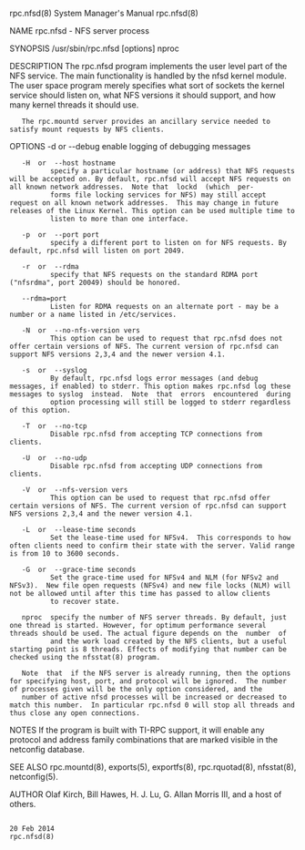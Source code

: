 rpc.nfsd(8)                                                                                System Manager's Manual                                                                                rpc.nfsd(8)



NAME
       rpc.nfsd - NFS server process

SYNOPSIS
       /usr/sbin/rpc.nfsd [options] nproc

DESCRIPTION
       The  rpc.nfsd program implements the user level part of the NFS service. The main functionality is handled by the nfsd kernel module. The user space program merely specifies what sort of sockets the
       kernel service should listen on, what NFS versions it should support, and how many kernel threads it should use.

       The rpc.mountd server provides an ancillary service needed to satisfy mount requests by NFS clients.

OPTIONS
       -d  or  --debug
              enable logging of debugging messages

       -H  or  --host hostname
              specify a particular hostname (or address) that NFS requests will be accepted on. By default, rpc.nfsd will accept NFS requests on all known network addresses.  Note that  lockd  (which  per-
              forms file locking services for NFS) may still accept request on all known network addresses.  This may change in future releases of the Linux Kernel. This option can be used multiple time to
              listen to more than one interface.

       -p  or  --port port
              specify a different port to listen on for NFS requests. By default, rpc.nfsd will listen on port 2049.

       -r  or  --rdma
              specify that NFS requests on the standard RDMA port ("nfsrdma", port 20049) should be honored.

       --rdma=port
              Listen for RDMA requests on an alternate port - may be a number or a name listed in /etc/services.

       -N  or  --no-nfs-version vers
              This option can be used to request that rpc.nfsd does not offer certain versions of NFS. The current version of rpc.nfsd can support NFS versions 2,3,4 and the newer version 4.1.

       -s  or  --syslog
              By default, rpc.nfsd logs error messages (and debug messages, if enabled) to stderr. This option makes rpc.nfsd log these messages to syslog  instead.  Note  that  errors  encountered  during
              option processing will still be logged to stderr regardless of this option.

       -T  or  --no-tcp
              Disable rpc.nfsd from accepting TCP connections from clients.

       -U  or  --no-udp
              Disable rpc.nfsd from accepting UDP connections from clients.

       -V  or  --nfs-version vers
              This option can be used to request that rpc.nfsd offer certain versions of NFS. The current version of rpc.nfsd can support NFS versions 2,3,4 and the newer version 4.1.

       -L  or  --lease-time seconds
              Set the lease-time used for NFSv4.  This corresponds to how often clients need to confirm their state with the server. Valid range is from 10 to 3600 seconds.

       -G  or  --grace-time seconds
              Set the grace-time used for NFSv4 and NLM (for NFSv2 and NFSv3).  New file open requests (NFSv4) and new file locks (NLM) will not be allowed until after this time has passed to allow clients
              to recover state.

       nproc  specify the number of NFS server threads. By default, just one thread is started. However, for optimum performance several threads should be used. The actual figure depends on the  number  of
              and the work load created by the NFS clients, but a useful starting point is 8 threads. Effects of modifying that number can be checked using the nfsstat(8) program.

       Note  that  if the NFS server is already running, then the options for specifying host, port, and protocol will be ignored.  The number of processes given will be the only option considered, and the
       number of active nfsd processes will be increased or decreased to match this number.  In particular rpc.nfsd 0 will stop all threads and thus close any open connections.


NOTES
       If the program is built with TI-RPC support, it will enable any protocol and address family combinations that are marked visible in the netconfig database.


SEE ALSO
       rpc.mountd(8), exports(5), exportfs(8), rpc.rquotad(8), nfsstat(8), netconfig(5).

AUTHOR
       Olaf Kirch, Bill Hawes, H. J. Lu, G. Allan Morris III, and a host of others.



                                                                                                 20 Feb 2014                                                                                      rpc.nfsd(8)
